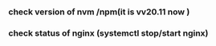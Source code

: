 ### check version of nvm /npm(it is vv20.11 now )
### check status of nginx (systemctl stop/start nginx)
